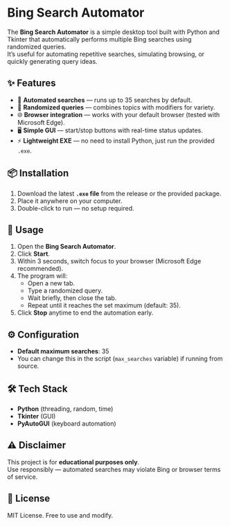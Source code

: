 # Bing Search Automator

The **Bing Search Automator** is a simple desktop tool built with Python and Tkinter that automatically performs multiple Bing searches using randomized queries.  
It’s useful for automating repetitive searches, simulating browsing, or quickly generating query ideas.  

## ✨ Features
- 🎯 **Automated searches** — runs up to 35 searches by default.  
- 🔀 **Randomized queries** — combines topics with modifiers for variety.  
- 🌐 **Browser integration** — works with your default browser (tested with Microsoft Edge).  
- 🖥️ **Simple GUI** — start/stop buttons with real-time status updates.   
- ⚡ **Lightweight EXE** — no need to install Python, just run the provided `.exe`.  

## 📦 Installation
1. Download the latest **`.exe` file** from the release or the provided package.  
2. Place it anywhere on your computer.  
3. Double-click to run — no setup required.  

## 🚀 Usage
1. Open the **Bing Search Automator**.  
2. Click **Start**.  
3. Within 3 seconds, switch focus to your browser (Microsoft Edge recommended).  
4. The program will:  
   - Open a new tab.  
   - Type a randomized query.  
   - Wait briefly, then close the tab.  
   - Repeat until it reaches the set maximum (default: 35).  
5. Click **Stop** anytime to end the automation early.  

## ⚙️ Configuration
- **Default maximum searches**: 35  
- You can change this in the script (`max_searches` variable) if running from source.  

## 🛠️ Tech Stack
- **Python** (threading, random, time)  
- **Tkinter** (GUI)  
- **PyAutoGUI** (keyboard automation)  

## ⚠️ Disclaimer
This project is for **educational purposes only**.  
Use responsibly — automated searches may violate Bing or browser terms of service.  

## 📜 License
MIT License. Free to use and modify.  
